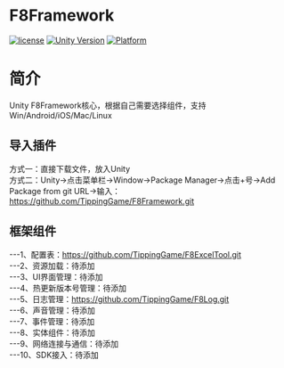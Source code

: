 # F8Framework

[![license](http://img.shields.io/badge/license-MIT-green.svg)](https://opensource.org/licenses/MIT) 
[![Unity Version](https://img.shields.io/badge/unity-2021.3.15f1-blue)](https://unity.com) 
[![Platform](https://img.shields.io/badge/platform-Win%20%7C%20Android%20%7C%20iOS%20%7C%20Mac%20%7C%20Linux-orange)]() 

# 简介
Unity F8Framework核心，根据自己需要选择组件，支持Win/Android/iOS/Mac/Linux  

## 导入插件
方式一：直接下载文件，放入Unity  
方式二：Unity->点击菜单栏->Window->Package Manager->点击+号->Add Package from git URL->输入：https://github.com/TippingGame/F8Framework.git  

## 框架组件
---1、配置表：https://github.com/TippingGame/F8ExcelTool.git  
---2、资源加载：待添加  
---3、UI界面管理：待添加  
---4、热更新版本号管理：待添加  
---5、日志管理：https://github.com/TippingGame/F8Log.git  
---6、声音管理：待添加  
---7、事件管理：待添加  
---8、实体组件：待添加  
---9、网络连接与通信：待添加  
---10、SDK接入：待添加  
